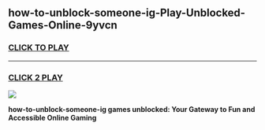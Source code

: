
## how-to-unblock-someone-ig-Play-Unblocked-Games-Online-9yvcn
<h3>
<a href="https://premium76.site?title=how-to-unblock-someone-ig&ref=25A">CLICK TO PLAY</a></h3>
<hr>

<h3>
<a href="https://premium76.site?title=how-to-unblock-someone-ig&ref=25A">CLICK 2 PLAY</a>
  
</h3>

<a href="https://premium76.site?title=how-to-unblock-someone-ig&ref=25A"><img src="https://clearcache.store/games.png"></a>


**how-to-unblock-someone-ig games unblocked: Your Gateway to Fun and Accessible Online Gaming**
